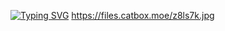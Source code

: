 <a href="https://git.io/typing-svg"><img src="https://readme-typing-svg.demolab.com?font=Fira+Code&pause=1000&width=435&lines=Don't+forget+to+star+the+repo;Welcome+to+PRINCE+JUNIOR+V1+;Quick+fox+jumps+nightly+above+wizard" alt="Typing SVG" /></a>
https://files.catbox.moe/z8ls7k.jpg
